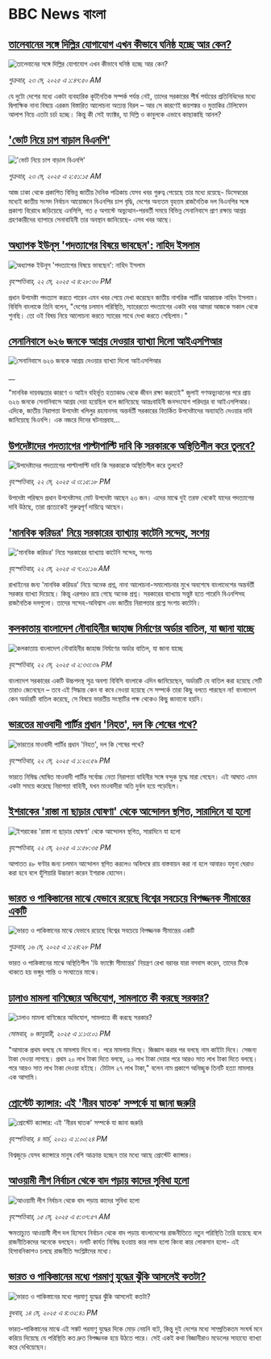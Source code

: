 # BBC News বাংলা## [তালেবানের সঙ্গে দিল্লির যোগাযোগ এখন কীভাবে ঘনিষ্ঠ হচ্ছে আর কেন?](https://www.bbc.com/bengali/articles/clyrr5867p0o?at_campaign=githubrss)![তালেবানের সঙ্গে দিল্লির যোগাযোগ এখন কীভাবে ঘনিষ্ঠ হচ্ছে আর কেন?](https://ichef.bbci.co.uk/ace/standard/240/cpsprodpb/84ed/live/43c8e5f0-377b-11f0-826b-81235261aa95.jpg)_শুক্রবার, ২৩ মে, ২০২৫ এ ১:৪৭:৫০ AM_যে দুটো দেশের মধ্যে একটা ব্যবহারিক কূটনৈতিক সম্পর্ক পর্যন্ত নেই, তাদের সরকারের শীর্ষ পর্যায়ের প্রতিনিধিদের মধ্যে দ্বিপাক্ষিক নানা বিষয়ে এরকম বিস্তারিত আলোচনা অত্যন্ত বিরল – আর সে কারণেই জয়শঙ্কর ও মুত্তাকির টেলিফোন আলাপ নিয়ে এতটা চর্চা হচ্ছে। কিন্তু কী সেই ফ্যাক্টর, যা দিল্লি ও কাবুলকে এভাবে কাছাকাছি আনল?## ['ভোট নিয়ে চাপ বাড়াল বিএনপি'](https://www.bbc.com/bengali/articles/cdedzp027lpo?at_campaign=githubrss)!['ভোট নিয়ে চাপ বাড়াল বিএনপি'](https://ichef.bbci.co.uk/ace/standard/240/cpsprodpb/b2c4/live/9c67ada0-377f-11f0-ba79-4f58045e63e1.jpg)_শুক্রবার, ২৩ মে, ২০২৫ এ ২:৫১:১৫ AM_আজ ঢাকা থেকে প্রকাশিত বিভিন্ন জাতীয় দৈনিক পত্রিকায় যেসব খবর গুরুত্ব পেয়েছে তার মধ্যে রয়েছে- ডিসেম্বরের মধ্যেই জাতীয় সংসদ নির্বাচন আয়োজনে বিএনপির চাপ বৃদ্ধি, দেশের অন্যতম বৃহত্তম রাজনৈতিক দল বিএনপির সঙ্গে প্রকাশ্য বিরোধে জড়িয়েছে এনসিপি, গত ৫ অগাস্টে অভ্যুত্থান-পরবর্তী সময়ে বিভিন্ন সেনানিবাসে প্রাণ রক্ষায় আশ্রয় গ্রহণকারীদের ব্যাপারে সেনাবাহিনী তার অবস্থান জানিয়েছে- এসব খবর আছে।## [অধ্যাপক ইউনূস 'পদত্যাগের বিষয়ে ভাবছেন': নাহিদ ইসলাম](https://www.bbc.com/bengali/articles/c3rp9v1envyo?at_campaign=githubrss)![অধ্যাপক ইউনূস 'পদত্যাগের বিষয়ে ভাবছেন': নাহিদ ইসলাম](https://ichef.bbci.co.uk/ace/standard/240/cpsprodpb/54a4/live/15880d30-3729-11f0-8947-7d6241f9fce9.jpg)_বৃহস্পতিবার, ২২ মে, ২০২৫ এ ৪:২৮:৩০ PM_প্রধান উপদেষ্টা পদত্যাগ করতে পারেন এমন খবর পেয়ে দেখা করেছেন জাতীয় নাগরিক পার্টির আহ্বায়ক নাহিদ  ইসলাম। বিবিসি বাংলাকে তিনি বলেন, "দেশের চলমান পরিস্থিতি, স্যারেরতো পদত্যাগের একটা খবর আমরা আজকে সকাল থেকে শুনছি। তো ওই বিষয় নিয়ে আলোচনা করতে স্যারের সাথে দেখা করতে গেছিলাম।"## [সেনানিবাসে ৬২৬ জনকে আশ্রয় দেওয়ার ব্যাখ্যা দিলো আইএসপিআর](https://www.bbc.co.uk/bengali/live/clynlerqglqt?at_campaign=githubrss)![সেনানিবাসে ৬২৬ জনকে আশ্রয় দেওয়ার ব্যাখ্যা দিলো আইএসপিআর](https://ichef.bbci.co.uk/ace/standard/240/cpsprodpb/1b9b/live/0a7a2e70-3731-11f0-8519-3b5a01ebe413.jpg)__"মানবিক দায়বদ্ধতার কারণে ও আইন বহির্ভূত হত্যাকাণ্ড থেকে জীবন রক্ষা করতেই" জুলাই গণঅভ্যুত্থানের পরে প্রায় ৬২৬ জনকে সেনানিবাসে আশ্রয় দেয়া হয়েছিল বলে জানিয়েছে আন্তঃবাহিনী জনসংযোগ পরিদপ্তর বা আইএসপিআর। এদিকে, জাতীয় নিরাপত্তা উপদেষ্টা খলিলুর রহমানসহ অন্তর্বর্তী সরকারের বিতর্কিত উপদেষ্টাদের অব্যাহতি দেওয়ার দাবি জানিয়েছে বিএনপি। এক নজরে দিনের ঘটনাপ্রবাহ...## [উপদেষ্টাদের পদত্যাগের পাল্টাপাল্টি দাবি কি সরকারকে অস্থিতিশীল করে তুলবে?](https://www.bbc.com/bengali/articles/cqxe29p1v3zo?at_campaign=githubrss)![উপদেষ্টাদের পদত্যাগের পাল্টাপাল্টি দাবি কি সরকারকে অস্থিতিশীল করে তুলবে?](https://ichef.bbci.co.uk/ace/standard/240/cpsprodpb/621c/live/989ca7e0-36fb-11f0-96c3-cf669419a2b0.png)_বৃহস্পতিবার, ২২ মে, ২০২৫ এ ৩:১৫:১৮ PM_উপদেষ্টা পরিষদে প্রধান উপদেষ্টাসহ মোট উপদেষ্টা আছেন ২৩ জন। এদের মাঝে দুই তরফ থেকেই যাদের পদত্যাগের দাবি উঠছে, তারা প্রত্যেকেই গুরুত্বপূর্ণ দায়িত্বে আছেন।## ['মানবিক করিডর' নিয়ে সরকারের ব্যাখ্যায় কাটেনি সন্দেহ, সংশয় ](https://www.bbc.com/bengali/articles/c3087314vlzo?at_campaign=githubrss)!['মানবিক করিডর' নিয়ে সরকারের ব্যাখ্যায় কাটেনি সন্দেহ, সংশয় ](https://ichef.bbci.co.uk/ace/standard/240/cpsprodpb/2af0/live/2679d4c0-36e3-11f0-8947-7d6241f9fce9.jpg)_বৃহস্পতিবার, ২২ মে, ২০২৫ এ ৭:০১:১৬ AM_রাখাইনের জন্য 'মানবিক করিডর' নিয়ে অনেক প্রশ্ন, নানা আলোচনা-সমালোচনার মুখে অবশেষে বাংলাদেশের অন্তর্বর্তী সরকার ব্যাখ্যা দিয়েছে। কিন্তু এরপরও রয়ে গেছে অনেক প্রশ্ন। সরকারের ব্যাখ্যায় সন্তুষ্ট হতে পারেনি বিএনপিসহ রাজনৈতিক দলগুলো। তাদের সন্দেহ-অবিশ্বাস এবং জাতীয় নিরাপত্তার প্রশ্নে সংশয় কাটেনি।## [কলকাতায় বাংলাদেশ নৌবাহিনীর জাহাজ নির্মাণের অর্ডার বাতিল, যা জানা যাচ্ছে](https://www.bbc.com/bengali/articles/c2kq1z8wwwlo?at_campaign=githubrss)![কলকাতায় বাংলাদেশ নৌবাহিনীর জাহাজ নির্মাণের অর্ডার বাতিল, যা জানা যাচ্ছে](https://ichef.bbci.co.uk/ace/standard/240/cpsprodpb/a7a8/live/9f1766f0-3714-11f0-8519-3b5a01ebe413.jpg)_বৃহস্পতিবার, ২২ মে, ২০২৫ এ ২:৩৩:৩৯ PM_বাংলাদেশ সরকারের একটি উচ্চপদস্থ সূত্র অবশ্য বিবিসি বাংলাকে এদিন জানিয়েছেন, অর্ডারটি যে বাতিল করা হয়েছে সেটি তারাও জেনেছেন – তবে এই সিদ্ধান্ত কেন বা কবে নেওয়া হয়েছে সে সম্পর্কে তারা কিছু বলতে পারছেন না! বাংলাদেশ কেন অর্ডারটি বাতিল করেছে, সে বিষয়ে ভারতীয় সংস্থাটির পক্ষ থেকেও কিছু জানানো হয়নি।## [ভারতের মাওবাদী পার্টির প্রধান 'নিহত', দল কি শেষের পথে?](https://www.bbc.com/bengali/articles/cn4qljeeqe2o?at_campaign=githubrss)![ভারতের মাওবাদী পার্টির প্রধান 'নিহত', দল কি শেষের পথে?](https://ichef.bbci.co.uk/ace/standard/240/cpsprodpb/4665/live/ef4a1720-3710-11f0-a01b-f91464a33efa.jpg)_বৃহস্পতিবার, ২২ মে, ২০২৫ এ ১:২০:৫৯ PM_ভারতে নিষিদ্ধ ঘোষিত মাওবাদী পার্টির সর্বোচ্চ নেতা নিরাপত্তা বাহিনীর সঙ্গে বন্দুক যুদ্ধে মারা গেছেন। এই আঘাত এমন একটা সময়ে করেছে নিরাপত্তা বাহিনী, যখন মাওবাদীরা অতি দুর্বল হয়ে পড়েছিল।## [ইশরাকের 'রাস্তা না ছাড়ার ঘোষণা' থেকে আন্দোলন স্থগিত, সারাদিনে যা হলো](https://www.bbc.com/bengali/articles/cn7zdd1em30o?at_campaign=githubrss)![ইশরাকের 'রাস্তা না ছাড়ার ঘোষণা' থেকে আন্দোলন স্থগিত, সারাদিনে যা হলো](https://ichef.bbci.co.uk/ace/standard/240/cpsprodpb/c58d/live/f3c4ea80-3708-11f0-8519-3b5a01ebe413.jpg)_বৃহস্পতিবার, ২২ মে, ২০২৫ এ ১:৫৮:৩৫ PM_আপাতত ৪৮ ঘণ্টার জন্য চলমান আন্দোলন স্থগিত করলেও অবিলম্বে রায় বাস্তবায়ন করা না হলে আবারও যমুনা ঘেরাও করা হবে বলে হুঁশিয়ারি উচ্চারণ করেন ইশরাক হোসেন।## [ভারত ও পাকিস্তানের মাঝে যেভাবে রয়েছে বিশ্বের সবচেয়ে বিপজ্জনক সীমান্তের একটি](https://www.bbc.com/bengali/articles/c93lq5w5323o?at_campaign=githubrss)![ভারত ও পাকিস্তানের মাঝে যেভাবে রয়েছে বিশ্বের সবচেয়ে বিপজ্জনক সীমান্তের একটি](https://ichef.bbci.co.uk/ace/standard/240/cpsprodpb/ae43/live/cba263e0-3238-11f0-96c3-cf669419a2b0.jpg)_শুক্রবার, ১৬ মে, ২০২৫ এ ১:২৪:২৮ PM_ভারত ও পাকিস্তানের মাঝে অস্থিতিশীল 'ডি ফ্যাক্টো সীমান্তের' নিয়ন্ত্রণ রেখা বরাবর যারা বসবাস করেন, তাদের টিকে থাকতে হয় ভঙ্গুর শান্তি ও সংঘাতের মাঝে।## [ঢালাও মামলা বাণিজ্যের অভিযোগ, সামলাতে কী করছে সরকার?](https://www.bbc.com/bengali/articles/cz6l552xl72o?at_campaign=githubrss)![ঢালাও মামলা বাণিজ্যের অভিযোগ, সামলাতে কী করছে সরকার?](https://ichef.bbci.co.uk/ace/standard/240/cpsprodpb/46cd/live/53c206f0-cc1c-11ef-94cb-5f844ceb9e30.jpg)_সোমবার, ৬ জানুয়ারী, ২০২৫ এ ১:১৩:০১ PM_"আমাকে প্রথম বলছে যে মামলায় দিবে না। পরে মামলায় দিছে। জিজ্ঞাস করার পর বলছে নাম কাইটা দিবে। সেজন্য টাকা দেওয়া লাগছে। প্রথম ২০ লাখ টাকা দিতে বলছে, ২০ লাখ টাকা দেয়ার পরে আরও সাত লাখ টাকা দিতে বলছে। পরে আরও সাত লাখ টাকা দেওয়া হইছে। টোটাল ২৭ লাখ টাকা," বলেন নাম প্রকাশে অনিচ্ছুক তিনটি হত্যা মামলার এক আসামি।## [প্রোস্টেট ক্যান্সার: এই 'নীরব ঘাতক' সম্পর্কে যা জানা জরুরি](https://www.bbc.com/bengali/news-56278122?at_campaign=githubrss)![প্রোস্টেট ক্যান্সার: এই 'নীরব ঘাতক' সম্পর্কে যা জানা জরুরি](https://ichef.bbci.co.uk/ace/standard/240/cpsprodpb/CC99/production/_117377325_mediaitem117377324.jpg)_বৃহস্পতিবার, ৪ মার্চ, ২০২১ এ ১:০০:২৪ PM_বিশ্বজুড়ে যেসব ক্যান্সারে মানুষ বেশি আক্রান্ত হচ্ছেন তার মধ্যে আছে প্রোস্টেট ক্যান্সার।## [আওয়ামী লীগ নির্বাচন থেকে বাদ পড়ায় কাদের সুবিধা হলো](https://www.bbc.com/bengali/articles/cdxk9181n5go?at_campaign=githubrss)![আওয়ামী লীগ নির্বাচন থেকে বাদ পড়ায় কাদের সুবিধা হলো](https://ichef.bbci.co.uk/ace/standard/240/cpsprodpb/3f78/live/0eccb5a0-3110-11f0-8947-7d6241f9fce9.jpg)_বৃহস্পতিবার, ১৫ মে, ২০২৫ এ ৫:৩৭:৫৭ AM_ক্ষমতাচ্যুত আওয়ামী লীগ দল হিসেবে নির্বাচন থেকে বাদ পড়ায় বাংলাদেশের রাজনীতিতে নতুন পরিস্থিতি তৈরি হয়েছে বলে রাজনীতিকদের অনেকে বলছেন। দলটি কার্যত নিষিদ্ধ হওয়ায় কার লাভ হলো কিংবা কার লোকসান হলো- এই হিসাবনিকাশও চলছে রাজনীতি সংশ্লিষ্টদের মধ্যে।## [ভারত ও পাকিস্তানের মধ্যে পরমাণু যুদ্ধের ঝুঁকি আসলেই কতটা?](https://www.bbc.com/bengali/articles/c2lkdrk84n1o?at_campaign=githubrss)![ভারত ও পাকিস্তানের মধ্যে পরমাণু যুদ্ধের ঝুঁকি আসলেই কতটা?](https://ichef.bbci.co.uk/ace/standard/240/cpsprodpb/a572/live/1928c140-309f-11f0-8947-7d6241f9fce9.jpg)_বুধবার, ১৪ মে, ২০২৫ এ ৪:৩২:৪১ PM_ভারত-পাকিস্তানের মাঝে এই সঙ্কট পরমাণু যুদ্ধের দিকে মোড় নেয়নি বটে, কিন্তু দুই দেশের মধ্যে সাম্প্রতিকতম সংঘর্ষ মনে করিয়ে দিয়েছে যে পরিস্থিতি কত দ্রুত বিপজ্জনক হয়ে উঠতে পারে।
সেই একই কথা বিজ্ঞানীরাও মডেলের সাহায্যে ব্যাখ্যা করে দেখিয়েছেন।